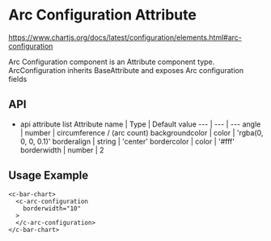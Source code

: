 # Arc Configuration Attribute

https://www.chartjs.org/docs/latest/configuration/elements.html#arc-configuration

Arc Configuration component is an Attribute component type.
ArcConfiguration inherits BaseAttribute and exposes Arc configuration fields

## API

- api attribute list
  Attribute name | Type | Default value
  --- | --- | ---
  angle | number | circumference / (arc count)
  backgroundcolor | color | 'rgba(0, 0, 0, 0.1)'
  borderalign | string | 'center'
  bordercolor | color | '#fff'
  borderwidth | number | 2

## Usage Example

```
<c-bar-chart>
  <c-arc-configuration
    borderwidth="10"
  >
  </c-arc-configuration>
</c-bar-chart>
```

